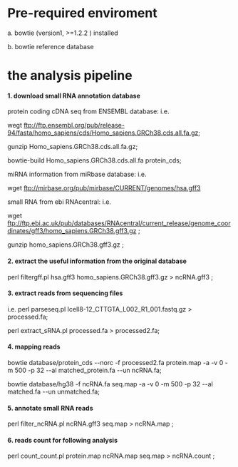 # Pre-required enviroment 

a. bowtie (version1, >=1.2.2 ) installed 

b. bowtie reference database </p>


# the analysis pipeline
#### 1. download small RNA annotation database

protein coding cDNA seq from ENSEMBL database: 
i.e. 

wegt ftp://ftp.ensembl.org/pub/release-94/fasta/homo_sapiens/cds/Homo_sapiens.GRCh38.cds.all.fa.gz; 

gunzip  Homo_sapiens.GRCh38.cds.all.fa.gz; 

bowtie-build Homo_sapiens.GRCh38.cds.all.fa protein_cds;

miRNA information from miRbase database:
i.e. 

wget ftp://mirbase.org/pub/mirbase/CURRENT/genomes/hsa.gff3

small RNA from ebi RNAcentral: 
i.e. 

wget ftp://ftp.ebi.ac.uk/pub/databases/RNAcentral/current_release/genome_coordinates/gff3/homo_sapiens.GRCh38.gff3.gz ; 

gunzip homo_sapiens.GRCh38.gff3.gz ; 

#### 2. extract the useful information from the original database

perl filtergff.pl hsa.gff3 homo_sapiens.GRCh38.gff3.gz > ncRNA.gff3 ; 

#### 3. extract reads from sequencing files

i.e. perl parseseq.pl Icell8-12_CTTGTA_L002_R1_001.fastq.gz > processed.fa;

perl extract_sRNA.pl processed.fa > processed2.fa;


#### 4. mapping reads

bowtie database/protein_cds --norc -f processed2.fa protein.map -a -v 0 -m 500 -p 32 --al matched_protein.fa --un ncRNA.fa;

bowtie database/hg38 -f ncRNA.fa seq.map -a -v 0 -m 500 -p 32 --al matched.fa --un unmatched.fa;

#### 5. annotate small RNA reads

perl filter_ncRNA.pl ncRNA.gff3 seq.map > ncRNA.map ; 

#### 6. reads count for following analysis

perl count_count.pl protein.map ncRNA.map seq.map > ncRNA.count ; 


